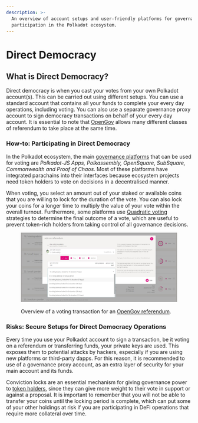 ```yaml
---
description: >-
  An overview of account setups and user-friendly platforms for governance
  participation in the Polkadot ecosystem.
---
```


# Direct Democracy

## What is Direct Democracy?

Direct democracy is when you cast your votes from your own Polkadot account(s). This can be carried out using different setups. You can use a standard account that contains all your funds to complete your every day operations, including voting. You can also use a separate governance proxy account to sign democracy transactions on behalf of your every day account.  It is essential to note that [OpenGov](https://polkadot.network/blog/gov2-polkadots-next-generation-of-decentralised-governance/) allows many different classes of referendum to take place at the same time.



### How-to: Participating in Direct Democracy

In the Polkadot ecosystem, the main [governance platforms](../../../useful-tools/governance.md) that can be used for voting are _Polkadot-JS Apps, Polkassembly, OpenSquare_, _SubSquare, Commonwealth and Proof of Chaos_. Most of these platforms have integrated parachains into their interfaces because ecosystem projects need token holders to vote on decisions in a decentralised manner.

When voting, you select an amount out of your staked or available coins that you are willing to lock for the duration of the vote. You can also lock your coins for a longer time to multiply the value of your vote within the overall turnout. Furthermore, some platforms use [Quadratic voting](https://vote.polkadot.network/) strategies to determine the final outcome of a vote, which are useful to prevent token-rich holders from taking control of all governance decisions.

<figure><img src="../../../.gitbook/assets/O_VReferendaLocks.JPG" alt="A voting transaction for an OpenGov referendum submitted on Polkadot-JS Apps."><figcaption><p>Overview of a voting transaction for an <a href="https://polkadot.js.org/apps/?rpc=wss%3A%2F%2Frpc.ibp.network%2Fpolkadot#/referenda">OpenGov referendum</a>.</p></figcaption></figure>



### **Risks: Secure Setups for Direct Democracy Operations**

Every time you use your Polkadot account to sign a transaction, be it voting on a referendum or transferring funds, your private keys are used. This exposes them to potential attacks by hackers, especially if you are using new platforms or third-party dapps. For this reason, it is recommended to use of a governance proxy account, as an extra layer of security for your main account and its funds.

Conviction locks are an essential mechanism for giving governance power to [token holders](../../5.regulations/networks/participation.md), since they can give more weight to their vote in support or against a proposal. It is important to remember that you will not be able to transfer your coins until the locking period is complete, which can put some of your other holdings at risk if you are participating in DeFi operations that require more collateral over time.&#x20;

